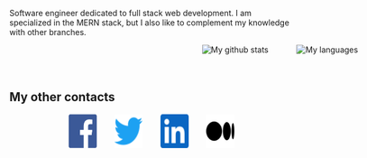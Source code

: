 Software engineer dedicated to full stack web development. I am specialized in the MERN stack, but I also like to complement my knowledge with other branches.

<div style="display: flex;width: 100vw; flex-wrap: wrap; justify-content:center;gap: 25px;">
<img align="center" src="https://github-readme-stats.vercel.app/api?username=eams1798&show_icons=true" alt="My github stats" />
<br/>
<br/>
<img align="center" src="https://github-readme-stats.vercel.app/api/top-langs/?username=eams1798&layout=compact&theme=vue&langs_count=6" alt="My languages"/>
</div>
<br>

## My other contacts
<p align='center'>
<a href="https://www.facebook.com/alessi.ale1/" target="_blank"><img src="./icons/facebook.png" alt="facebook" width="50" height="60"><a/>
&nbsp;&nbsp;&nbsp;&nbsp;&nbsp;&nbsp;
<a href="https://twitter.com/misot_ideas" target="_blank"><img src="./icons/twitter.svg" alt="twitter" width="50" height="60"><a/>
&nbsp;&nbsp;&nbsp;&nbsp;&nbsp;&nbsp;
<a href="https://www.linkedin.com/in/eams1798/" target="_blank"><img src="./icons/linkedin.svg" alt="linkedin" width="50" height="60"><a/>
&nbsp;&nbsp;&nbsp;&nbsp;&nbsp;&nbsp;
<a href="https://medium.com/@eams" target="_blank"><img src="./icons/medium.png" alt="medium" width="50" height="60"><a/>
</p>
